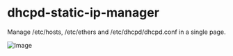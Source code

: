 # dhcpd-static-ip-manager
Manage /etc/hosts, /etc/ethers and /etc/dhcpd/dhcpd.conf in a single page.

![Image](https://raw.github.com/TiagoDGomes/dhcpd-static-ip-manager/master/demo.png)
